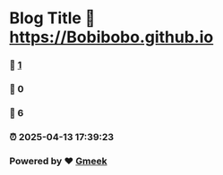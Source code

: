 # Blog Title :link: https://Bobibobo.github.io 
### :page_facing_up: [1](https://Bobibobo.github.io/tag.html) 
### :speech_balloon: 0 
### :hibiscus: 6 
### :alarm_clock: 2025-04-13 17:39:23 
### Powered by :heart: [Gmeek](https://github.com/Meekdai/Gmeek)
